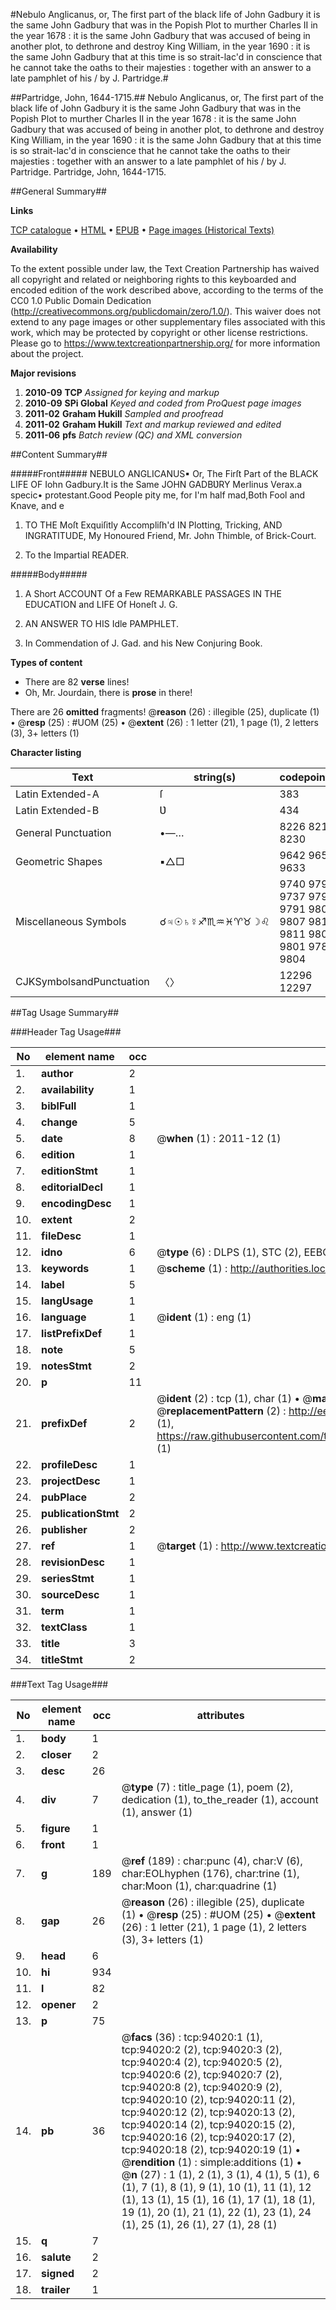 #Nebulo Anglicanus, or, The first part of the black life of John Gadbury it is the same John Gadbury that was in the Popish Plot to murther Charles II in the year 1678 : it is the same John Gadbury that was accused of being in another plot, to dethrone and destroy King William, in the year 1690 : it is the same John Gadbury that at this time is so strait-lac'd in conscience that he cannot take the oaths to their majesties : together with an answer to a late pamphlet of his / by J. Partridge.#

##Partridge, John, 1644-1715.##
Nebulo Anglicanus, or, The first part of the black life of John Gadbury it is the same John Gadbury that was in the Popish Plot to murther Charles II in the year 1678 : it is the same John Gadbury that was accused of being in another plot, to dethrone and destroy King William, in the year 1690 : it is the same John Gadbury that at this time is so strait-lac'd in conscience that he cannot take the oaths to their majesties : together with an answer to a late pamphlet of his / by J. Partridge.
Partridge, John, 1644-1715.

##General Summary##

**Links**

[TCP catalogue](http://www.ota.ox.ac.uk/tcp/)  • 
[HTML](http://tei.it.ox.ac.uk/tcp/Texts-HTML/free/A56/A56512.html)  • 
[EPUB](http://tei.it.ox.ac.uk/tcp/Texts-EPUB/free/A56/A56512.epub) • 
[Page images (Historical Texts)](https://historicaltexts.jisc.ac.uk/eebo-12798412e)

**Availability**

To the extent possible under law, the Text Creation Partnership has waived all copyright and related or neighboring rights to this keyboarded and encoded edition of the work described above, according to the terms of the CC0 1.0 Public Domain Dedication (http://creativecommons.org/publicdomain/zero/1.0/). This waiver does not extend to any page images or other supplementary files associated with this work, which may be protected by copyright or other license restrictions. Please go to https://www.textcreationpartnership.org/ for more information about the project.

**Major revisions**

1. __2010-09__ __TCP__ *Assigned for keying and markup*
1. __2010-09__ __SPi Global__ *Keyed and coded from ProQuest page images*
1. __2011-02__ __Graham Hukill__ *Sampled and proofread*
1. __2011-02__ __Graham Hukill__ *Text and markup reviewed and edited*
1. __2011-06__ __pfs__ *Batch review (QC) and XML conversion*

##Content Summary##

#####Front#####
NEBULO ANGLICANUS▪ Or, The Firſt Part of the BLACK LIFE OF Iohn Gadbury.It is the Same JOHN GADBƲRY Merlinus Verax.a specic• protestant.Good People pity me, for I'm half mad,Both Fool and Knave, and e
1. TO THE Moſt Exquiſitly Accompliſh'd IN Plotting, Tricking, AND INGRATITUDE, My Honoured Friend, Mr. John Thimble, of Brick-Court.

1. To the Impartial READER.

#####Body#####

1. A Short ACCOUNT Of a Few REMARKABLE PASSAGES IN THE EDUCATION and LIFE Of Honeſt J. G.

1. AN ANSWER TO HIS Idle PAMPHLET.

1. In Commendation of J. Gad. and his New Conjuring Book.

**Types of content**

  * There are 82 **verse** lines!
  * Oh, Mr. Jourdain, there is **prose** in there!

There are 26 **omitted** fragments! 
 @__reason__ (26) : illegible (25), duplicate (1)  •  @__resp__ (25) : #UOM (25)  •  @__extent__ (26) : 1 letter (21), 1 page (1), 2 letters (3), 3+ letters (1)

**Character listing**


|Text|string(s)|codepoint(s)|
|---|---|---|
|Latin Extended-A|ſ|383|
|Latin Extended-B|Ʋ|434|
|General Punctuation|•—…|8226 8212 8230|
|Geometric Shapes|▪△□|9642 9651 9633|
|Miscellaneous Symbols|☌♃☉♄☿♐♏♒♓♈♉☽♌|9740 9795 9737 9796 9791 9808 9807 9810 9811 9800 9801 9789 9804|
|CJKSymbolsandPunctuation|〈〉|12296 12297|

##Tag Usage Summary##

###Header Tag Usage###

|No|element name|occ|attributes|
|---|---|---|---|
|1.|__author__|2||
|2.|__availability__|1||
|3.|__biblFull__|1||
|4.|__change__|5||
|5.|__date__|8| @__when__ (1) : 2011-12 (1)|
|6.|__edition__|1||
|7.|__editionStmt__|1||
|8.|__editorialDecl__|1||
|9.|__encodingDesc__|1||
|10.|__extent__|2||
|11.|__fileDesc__|1||
|12.|__idno__|6| @__type__ (6) : DLPS (1), STC (2), EEBO-CITATION (1), OCLC (1), VID (1)|
|13.|__keywords__|1| @__scheme__ (1) : http://authorities.loc.gov/ (1)|
|14.|__label__|5||
|15.|__langUsage__|1||
|16.|__language__|1| @__ident__ (1) : eng (1)|
|17.|__listPrefixDef__|1||
|18.|__note__|5||
|19.|__notesStmt__|2||
|20.|__p__|11||
|21.|__prefixDef__|2| @__ident__ (2) : tcp (1), char (1)  •  @__matchPattern__ (2) : ([0-9\-]+):([0-9IVX]+) (1), (.+) (1)  •  @__replacementPattern__ (2) : http://eebo.chadwyck.com/downloadtiff?vid=$1&page=$2 (1), https://raw.githubusercontent.com/textcreationpartnership/Texts/master/tcpchars.xml#$1 (1)|
|22.|__profileDesc__|1||
|23.|__projectDesc__|1||
|24.|__pubPlace__|2||
|25.|__publicationStmt__|2||
|26.|__publisher__|2||
|27.|__ref__|1| @__target__ (1) : http://www.textcreationpartnership.org/docs/. (1)|
|28.|__revisionDesc__|1||
|29.|__seriesStmt__|1||
|30.|__sourceDesc__|1||
|31.|__term__|1||
|32.|__textClass__|1||
|33.|__title__|3||
|34.|__titleStmt__|2||


###Text Tag Usage###

|No|element name|occ|attributes|
|---|---|---|---|
|1.|__body__|1||
|2.|__closer__|2||
|3.|__desc__|26||
|4.|__div__|7| @__type__ (7) : title_page (1), poem (2), dedication (1), to_the_reader (1), account (1), answer (1)|
|5.|__figure__|1||
|6.|__front__|1||
|7.|__g__|189| @__ref__ (189) : char:punc (4), char:V (6), char:EOLhyphen (176), char:trine (1), char:Moon (1), char:quadrine (1)|
|8.|__gap__|26| @__reason__ (26) : illegible (25), duplicate (1)  •  @__resp__ (25) : #UOM (25)  •  @__extent__ (26) : 1 letter (21), 1 page (1), 2 letters (3), 3+ letters (1)|
|9.|__head__|6||
|10.|__hi__|934||
|11.|__l__|82||
|12.|__opener__|2||
|13.|__p__|75||
|14.|__pb__|36| @__facs__ (36) : tcp:94020:1 (1), tcp:94020:2 (2), tcp:94020:3 (2), tcp:94020:4 (2), tcp:94020:5 (2), tcp:94020:6 (2), tcp:94020:7 (2), tcp:94020:8 (2), tcp:94020:9 (2), tcp:94020:10 (2), tcp:94020:11 (2), tcp:94020:12 (2), tcp:94020:13 (2), tcp:94020:14 (2), tcp:94020:15 (2), tcp:94020:16 (2), tcp:94020:17 (2), tcp:94020:18 (2), tcp:94020:19 (1)  •  @__rendition__ (1) : simple:additions (1)  •  @__n__ (27) : 1 (1), 2 (1), 3 (1), 4 (1), 5 (1), 6 (1), 7 (1), 8 (1), 9 (1), 10 (1), 11 (1), 12 (1), 13 (1), 15 (1), 16 (1), 17 (1), 18 (1), 19 (1), 20 (1), 21 (1), 22 (1), 23 (1), 24 (1), 25 (1), 26 (1), 27 (1), 28 (1)|
|15.|__q__|7||
|16.|__salute__|2||
|17.|__signed__|2||
|18.|__trailer__|1||
